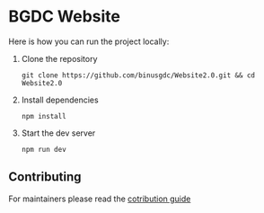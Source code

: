 # BGDC Website

Here is how you can run the project locally:

1. Clone the repository
    
    ```
    git clone https://github.com/binusgdc/Website2.0.git && cd Website2.0
    ```

2. Install dependencies
    
    ```
    npm install
    ```

3. Start the dev server

    ```
    npm run dev
    ```

## Contributing

For maintainers please read the [cotribution guide](https://github.com/binusgdc/Website2.0/blob/main/CONTRIBUTING.md)
